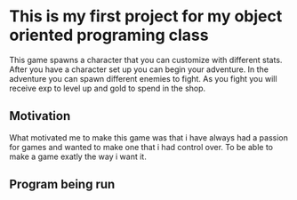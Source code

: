 # <h1> This is my first project for my object oriented programing class
This game spawns a character that you can customize with different stats. After you have a character set up you can begin your adventure. In the adventure you can spawn different enemies to fight. As you fight you will receive exp to level up and gold to spend in the shop.
## <h2> Motivation
What motivated me to make this game was that i have always had a passion for games and wanted to make one that i had control over. To be able to make a game exatly the way i want it.
## <h2> Program being run

